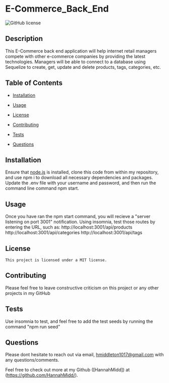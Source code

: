 # E-Commerce_Back_End
  ![GitHub license](https://img.shields.io/badge/license-MIT-blue.svg)
  
  ## Description
  
  This E-Commerce back end application will help internet retail managers compete with other e-commerce companies by providing the latest technologies. Managers will be able to connect to a database using Sequelize to create, get, update and delete products, tags, categories, etc. 

## Table of Contents 

* [Installation](#installation)

* [Usage](#usage)

* [License](#license)

* [Contributing](#Contributions)

* [Tests](#test)

* [Questions](#questions)

## Installation

Ensure that <a href="https://nodejs.org/en">node.js</a> is installed, clone this code from within my repository, and use npm i to download all necessary dependencies and packages. Update the .env file with your username and password, and then run the command line command npm start.



## Usage

Once you have ran the npm start command, you will recieve a "server listening on port 3001" notification. Using insomnia, test those routes by entering the URL, such as: 
http://localhost:3001/api/products
http://localhost:3001/api/categories
http://localhost:3001/api/tags

## License

    This project is licensed under a MIT license.
  
## Contributing

Please feel free to leave constructive criticism on this project or any other projects in my GitHub

## Tests

Use insomnia to test, and feel free to add the test seeds by running the command "npm run seed"


## Questions

Please dont hesitate to reach out via email, hmiddleton1017@gmail.com with any questions/comments.

Feel free to check out more at my Github ([HannahMidd]) at 
(https://github.com/HannahMidd/).

